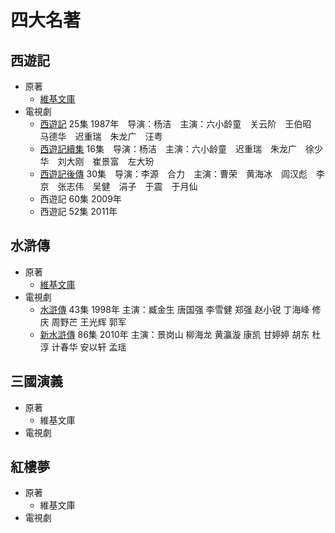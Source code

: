 # 四大名著

## 西遊記

* 原著
    * [維基文庫](https://zh.wikisource.org/wiki/西遊記)
* 電視劇
    * [西遊記](https://v.youku.com/v_nextstage/id_cbffe9d2962411de83b1.html) 25集 1987年　导演：杨洁　主演：六小龄童　关云阶　王伯昭　马德华　迟重瑞　朱龙广　汪粤
    * [西遊記續集](https://v.youku.com/v_nextstage/id_cbffec34962411de83b1.html) 16集　导演：杨洁　主演：六小龄童　迟重瑞　朱龙广　徐少华　刘大刚　崔景富　左大玢
    * [西遊記後傳](https://v.youku.com/v_nextstage/id_cbffee00962411de83b1.html) 30集　导演：李源　合力　主演：曹荣　黄海冰　闾汉彪　李京　张志伟　吴健　涓子　于震　于月仙
    * 西遊記 60集 2009年
    * 西遊記 52集 2011年



## 水滸傳

* 原著
    * [維基文庫](https://zh.wikisource.org/wiki/水滸傳)
* 電視劇
    * [水滸傳](https://v.youku.com/v_nextstage/id_cc16a8de962411de83b1.html) 43集 1998年 主演：臧金生 唐国强 李雪健 郑强 赵小锐 丁海峰 修庆 周野芒 王光辉 郭军
    * [新水滸傳](https://v.youku.com/v_nextstage/id_cbffd1c2962411de83b1.html) 86集 2010年 主演：景岗山 柳海龙 黄瀛漩 康凯 甘婷婷 胡东 杜淳 计春华 安以轩 孟瑶



## 三國演義

* 原著
    * 維基文庫
* 電視劇

## 紅樓夢

* 原著
    * 維基文庫
* 電視劇

